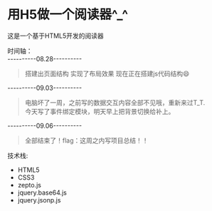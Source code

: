# 用H5做一个阅读器^_^
这是一个基于HTML5开发的阅读器    
    
时间轴：    
----------08.28----------
>搭建出页面结构 实现了布局效果 现在正在搭建js代码结构😄

----------09.03----------
>电脑坏了一周，之前写的数据交互内容全部不见哦，重新来过T_T.    
今天写了事件绑定模块，明天早上把背景切换给补上。    

----------09.06----------
>全部结束了！flag：这周之内写项目总结！！


技术栈:    
- HTML5
- CSS3
- zepto.js
- jquery.base64.js
- jquery.jsonp.js
